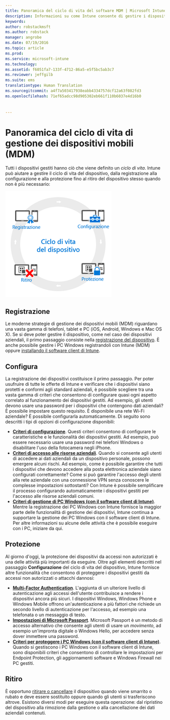 ```yaml
---
title: Panoramica del ciclo di vita del software MDM | Microsoft Intune
description: Informazioni su come Intune consente di gestire i dispositivi per tutto il loro ciclo di vita, dalla registrazione alla configurazione fino all&quot;eventuale ritiro finale.
keywords: 
author: robstackmsft
ms.author: robstack
manager: angrobe
ms.date: 07/19/2016
ms.topic: article
ms.prod: 
ms.service: microsoft-intune
ms.technology: 
ms.assetid: f6051fa7-133f-4712-86a5-e5f5bc5ab3c7
ms.reviewer: jeffgilb
ms.suite: ems
translationtype: Human Translation
ms.sourcegitcommit: a4f7a503417938eabb4334757dcf12a63f082fd3
ms.openlocfilehash: 71ef65adcc98d905302eb661f110b6037e4d16b0


---
```


# Panoramica del ciclo di vita di gestione dei dispositivi mobili (MDM)

Tutti i dispositivi gestiti hanno ciò che viene definito un *ciclo di vita*. Intune può aiutare a gestire il ciclo di vita del dispositivo, dalla registrazione alla configurazione e alla protezione fino al ritiro del dispositivo stesso quando non è più necessario:

![Ciclo di vita del dispositivo](./media/device-lifecycle.png "the Intune device lifecycle")

## Registrazione
Le moderne strategie di gestione dei dispositivi mobili (MDM) riguardano una vasta gamma di telefoni, tablet e PC (iOS, Android, Windows e Mac OS X). Se si deve poter gestire il dispositivo, come nel caso dei dispositivi aziendali, il primo passaggio consiste nella [registrazione del dispositivo](enroll-devices-in-microsoft-intune.md). È anche possibile gestire i PC Windows registrandoli con Intune (MDM) oppure [installando il software client di Intune](manage-windows-pcs-with-microsoft-intune.md).

## Configura
La registrazione dei dispositivi costituisce il primo passaggio. Per poter usufruire di tutte le offerte di Intune e verificare che i dispositivi siano protetti e conformi agli standard aziendali, è possibile scegliere tra una vasta gamma di criteri che consentono di configurare quasi ogni aspetto correlato al funzionamento dei dispositivi gestiti. Ad esempio, gli utenti devono usare una password per i dispositivi che contengono dati aziendali? È possibile impostare questo requisito. È disponibile una rete Wi-Fi aziendale? È possibile configurarla automaticamente. Di seguito sono descritti i tipi di opzioni di configurazione disponibili:

- [**Criteri di configurazione**](manage-settings-and-features-on-your-devices-with-microsoft-intune-policies.md). Questi criteri consentono di configurare le caratteristiche e le funzionalità dei dispositivi gestiti. Ad esempio, può essere necessario usare una password nei telefoni Windows o disabilitare l'uso della fotocamera negli iPhone.
- [**Criteri di accesso alle risorse aziendali**](enable-access-to-company-resources-with-microsoft-intune.md). Quando si consente agli utenti di accedere ai dati aziendali da un dispositivo personale, possono emergere alcuni rischi. Ad esempio, come è possibile garantire che tutti i dispositivi che devono accedere alla posta elettronica aziendale siano configurati correttamente? Come si può garantire l'accesso degli utenti alla rete aziendale con una connessione VPN senza conoscere le complesse impostazioni sottostanti? Con Intune è possibile semplificare il processo configurando automaticamente i dispositivi gestiti per l'accesso alle risorse aziendali comuni.
- [**Criteri di gestione di PC Windows (con il software client di Intune)**](common-windows-pc-management-tasks-with-the-microsoft-intune-computer-client.md). Mentre la registrazione dei PC Windows con Intune fornisce la maggior parte delle funzionalità di gestione dei dispositivi, Intune continua a supportare la gestione dei PC Windows con il software client di Intune. Per altre informazioni su alcune delle attività che è possibile eseguire con i PC, iniziare da qui.

## Protezione
Al giorno d'oggi, la protezione dei dispositivi da accessi non autorizzati è una delle attività più importanti da eseguire. Oltre agli elementi descritti nel passaggio **Configurazione** del ciclo di vita del dispositivo, Intune fornisce altre funzionalità che consentono di proteggere i dispositivi gestiti da accessi non autorizzati o attacchi dannosi:
- [**Multi-Factor Authentication**](protect-windows-devices-with-multi-factor-authentication.md). L'aggiunta di un ulteriore livello di autenticazione agli accessi dell'utente contribuisce a rendere i dispositivi ancora più sicuri. I dispositivi Windows, Windows Phone e Windows Mobile offrono un'autenticazione a più fattori che richiede un secondo livello di autenticazione per l'accesso, ad esempio una telefonata o un messaggio di testo.
- [**Impostazioni di Microsoft Passport**](control-microsoft-passport-settings-on-devices-with-microsoft-intune.md). Microsoft Passport è un metodo di accesso alternativo che consente agli utenti di usare un *movimento*, ad esempio un'impronta digitale o Windows Hello, per accedere senza dover immettere una password.
- [**Criteri per proteggere i PC Windows (con il software client di Intune)**](policies-to-protect-windows-pcs-in-microsoft-intune.md). Quando si gestiscono i PC Windows con il software client di Intune, sono disponibili criteri che consentono di controllare le impostazioni per Endpoint Protection, gli aggiornamenti software e Windows Firewall nei PC gestiti.

## Ritiro
È opportuno [ritirare o cancellare](use-remote-wipe-to-help-protect-data-using-microsoft-intune.md) il dispositivo quando viene smarrito o rubato e deve essere sostituito oppure quando gli utenti si trasferiscono altrove. Esistono diversi modi per eseguire questa operazione: dal ripristino del dispositivo alla rimozione dalla gestione o alla cancellazione dei dati aziendali contenuti.



<!--HONumber=Oct16_HO4-->


